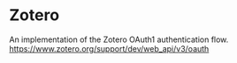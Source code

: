 # Zotero

An implementation of the Zotero OAuth1 authentication flow.
https://www.zotero.org/support/dev/web_api/v3/oauth
